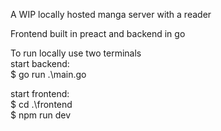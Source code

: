 A WIP locally hosted manga server with a reader

Frontend built in preact and backend in go 

To run locally use two terminals <br />
start backend: <br />
$ go run .\main.go

start frontend: <br />
$ cd .\frontend\
$ npm run dev


